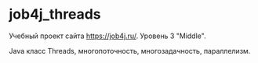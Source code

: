 # job4j_threads
Учебный проект сайта https://job4j.ru/.
Уровень 3 "Middle".

Java класс Threads, многопоточность, многозадачность, параллелизм.